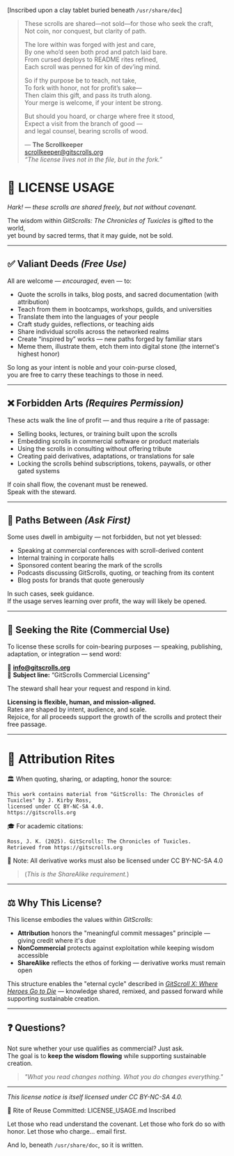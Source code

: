 [Inscribed upon a clay tablet buried beneath `/usr/share/doc`]

> These scrolls are shared—not sold—for those who seek the craft,  
> Not coin, nor conquest, but clarity of path.
> 
> The lore within was forged with jest and care,  
> By one who’d seen both prod and patch laid bare.  
> From cursed deploys to README rites refined,  
> Each scroll was penned for kin of dev’ing mind.
> 
> So if thy purpose be to teach, not take,  
> To fork with honor, not for profit’s sake—  
> Then claim this gift, and pass its truth along.  
> Your merge is welcome, if your intent be strong.
> 
> But should you hoard, or charge where free it stood,  
> Expect a visit from the branch of good —  
> and legal counsel, bearing scrolls of wood.
>
> — **The Scrollkeeper**  
> <scrollkeeper@gitscrolls.org>  
> *“The license lives not in the file, but in the fork.”*

# 📜 LICENSE USAGE

*Hark!* — *these scrolls are shared freely, but not without covenant.* 

The wisdom within *GitScrolls: The Chronicles of Tuxicles* is gifted to the world,  
yet bound by sacred terms, that it may guide, not be sold.

---

## ✅ Valiant Deeds _(Free Use)_

All are welcome — _encouraged_, even — to:

- Quote the scrolls in talks, blog posts, and sacred documentation (with attribution)
- Teach from them in bootcamps, workshops, guilds, and universities
- Translate them into the languages of your people
- Craft study guides, reflections, or teaching aids
- Share individual scrolls across the networked realms
- Create “inspired by” works — new paths forged by familiar stars
- Meme them, illustrate them, etch them into digital stone (the internet's highest honor)

So long as your intent is noble and your coin-purse closed,  
you are free to carry these teachings to those in need.

---

## ❌ Forbidden Arts _(Requires Permission)_

These acts walk the line of profit — and thus require a rite of passage:

- Selling books, lectures, or training built upon the scrolls
- Embedding scrolls in commercial software or product materials
- Using the scrolls in consulting without offering tribute
- Creating paid derivatives, adaptations, or translations for sale
- Locking the scrolls behind subscriptions, tokens, paywalls, or other gated systems

If coin shall flow, the covenant must be renewed.  
Speak with the steward.

---

## 🤔 Paths Between _(Ask First)_

Some uses dwell in ambiguity — not forbidden, but not yet blessed:

- Speaking at commercial conferences with scroll-derived content
- Internal training in corporate halls
- Sponsored content bearing the mark of the scrolls
- Podcasts discussing GitScrolls, quoting, or teaching from its content
- Blog posts for brands that quote generously

In such cases, seek guidance.  
If the usage serves learning over profit, the way will likely be opened.

---

## 💼 Seeking the Rite (Commercial Use)

To license these scrolls for coin-bearing purposes — speaking, publishing, adaptation, or integration — send word:

📧 **info@gitscrolls.org**  
💼 **Subject line:** “GitScrolls Commercial Licensing”

The steward shall hear your request and respond in kind.

**Licensing is flexible, human, and mission-aligned.**  
Rates are shaped by intent, audience, and scale.  
Rejoice, for all proceeds support the growth of the scrolls and protect their free passage.

---

# 🧾 Attribution Rites

🏛️ When quoting, sharing, or adapting, honor the source:

```
This work contains material from "GitScrolls: The Chronicles of Tuxicles" by J. Kirby Ross,
licensed under CC BY-NC-SA 4.0.
https://gitscrolls.org
```

🎓 For academic citations:

```
Ross, J. K. (2025). GitScrolls: The Chronicles of Tuxicles.
Retrieved from https://gitscrolls.org
```


📜 Note: All derivative works must also be licensed under CC BY-NC-SA 4.0 
> (_This is the ShareAlike requirement._)

---

## ⚖️ Why This License?

This license embodies the values within *GitScrolls*:

- **Attribution** honors the "meaningful commit messages" principle — giving credit where it's due  
- **NonCommercial** protects against exploitation while keeping wisdom accessible  
- **ShareAlike** reflects the ethos of forking — derivative works must remain open  

This structure enables the "eternal cycle" described in _[GitScroll X: Where Heroes Go to Die](https://github.com/gitscrolls/gitscrolls/blob/main/scrolls/10-Where-Heroes-Go-to-Die.md)_ — knowledge shared, remixed, and passed forward while supporting sustainable creation.

---

## ❓ Questions?

Not sure whether your use qualifies as commercial? Just ask.  
The goal is to **keep the wisdom flowing** while supporting sustainable creation.

> _"What you read changes nothing. What you do changes everything."_

---

_This license notice is itself licensed under CC BY-NC-SA 4.0._

🧾 Rite of Reuse Committed: LICENSE_USAGE.md Inscribed

Let those who read understand the covenant.
Let those who fork do so with honor.
Let those who charge... email first.

And lo, beneath `/usr/share/doc`, so it is written.

